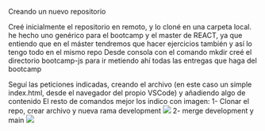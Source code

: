Creando un nuevo repositorio

Creé inicialmente el repositorio en remoto, y lo cloné en una carpeta local. he hecho uno genérico para el bootcamp y el master de REACT, ya que entiendo que en el máster tendremos que hacer ejercicios también y así lo tengo todo en el mismo repo
Desde consola con el comando mkdir creé el directorio bootcamp-js para ir metiendo ahí todas las entregas que haga del bootcamp

Seguí las peticiones indicadas, creando el archivo (en este caso un simple index.html, desde el navegador del propio VSCode) y añadiendo algo de contenido
El resto de comandos mejor los indico con imagen:
1- Clonar el repo, crear archivo y nueva rama development
<image src= ./images/GIT1.png>
2- merge development y main
<image src= ./images/GIT2.png>
